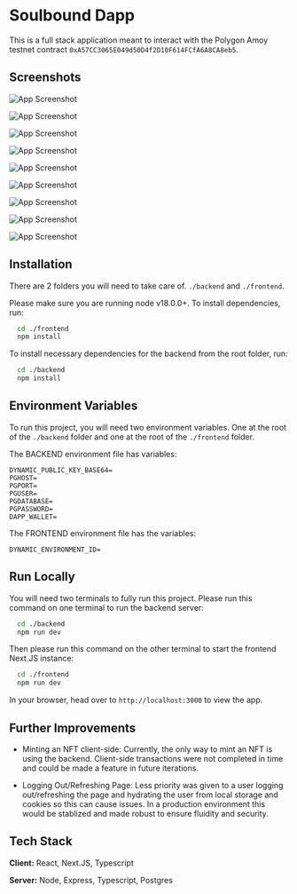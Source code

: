 
# Soulbound Dapp

This is a full stack application meant to interact with the Polygon Amoy testnet contract `0xA57CC3065E049d50D4f2D10F614FCfA6A8CA8eb5`.
## Screenshots

![App Screenshot](https://github.com/ronvar/SoulBound-Dapp/assets/31808077/347a3933-9e68-46c5-88e8-0bdc0f75bbd6)

![App Screenshot](https://github.com/ronvar/SoulBound-Dapp/assets/31808077/66f870ba-067f-4dbb-80a4-b9a7460405f7)

![App Screenshot](https://github.com/ronvar/SoulBound-Dapp/assets/31808077/32734a32-c236-4f2e-b1e1-3a3ddf3affa5)

![App Screenshot](https://github.com/ronvar/SoulBound-Dapp/assets/31808077/a258b983-d3d9-4ecb-b4a8-c953f63edcf8)

![App Screenshot](https://github.com/ronvar/SoulBound-Dapp/assets/31808077/adac3799-da55-4859-b69d-44522ffaf57e)

![App Screenshot](https://github.com/ronvar/SoulBound-Dapp/assets/31808077/59598a93-3623-49fc-a13f-6b20602cd452)

![App Screenshot](https://github.com/ronvar/SoulBound-Dapp/assets/31808077/00169fc5-0d99-4409-8e56-86b3bf404360)

![App Screenshot](https://github.com/ronvar/SoulBound-Dapp/assets/31808077/1ccd7cee-0c65-453f-8b3b-0e8d11395ecf)

![App Screenshot](https://github.com/ronvar/SoulBound-Dapp/assets/31808077/4254a5a1-07b5-4ace-992e-256ea1729b09)
## Installation
There are 2 folders you will need to take care of.
`./backend` and `./frontend`.

Please make sure you are running node v18.0.0+. To install dependencies, run:

```bash
  cd ./frontend
  npm install
```

To install necessary dependencies for the backend from the root folder, run:

```bash
  cd ./backend
  npm install
```

    

## Environment Variables

To run this project, you will need two environment variables. One at the root of the `./backend` folder and one at the root of the `./frontend` folder.


The BACKEND environment file has variables:
```
DYNAMIC_PUBLIC_KEY_BASE64=
PGHOST=
PGPORT=
PGUSER=
PGDATABASE=
PGPASSWORD=
DAPP_WALLET=
```

The FRONTEND environment file has the variables:
```
DYNAMIC_ENVIRONMENT_ID=
```


## Run Locally

You will need two terminals to fully run this project.
Please run this command on one terminal to run the backend server:

```bash
  cd ./backend
  npm run dev
```


Then please run this command on the other terminal to start the frontend Next.JS instance:

```bash
  cd ./frontend
  npm run dev
```

In your browser, head over to `http://localhost:3000` to view the app.

## Further Improvements

- Minting an NFT client-side: Currently, the only way to mint an NFT is using the backend. Client-side transactions were not completed in time and could be made a feature in future iterations.

- Logging Out/Refreshing Page: Less priority was given to a user logging out/refreshing the page and hydrating the user from local storage and cookies so this can cause issues. In a production environment this would be stablized and made robust to ensure fluidity and security.


## Tech Stack

**Client:** React, Next.JS, Typescript

**Server:** Node, Express, Typescript, Postgres

